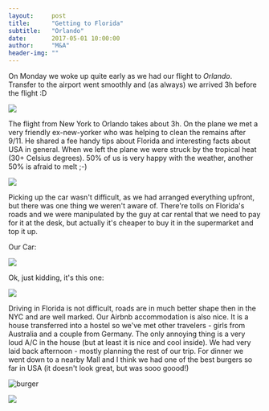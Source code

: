 ```yaml
---
layout:     post
title:      "Getting to Florida"
subtitle:   "Orlando"
date:       2017-05-01 10:00:00
author:     "M&A"
header-img: ""
---
```


On Monday we woke up quite early as we had our flight to *Orlando*. Transfer to the airport went smoothly and (as always) we arrived 3h before the flight :D

![](https://lh3.googleusercontent.com/LKB_wwytuuiQ2yaex3Hic3T7C57zDSrMAlAIAbBCTbCqTlNO2ldb5e3DNnkNlG8Z-WnCqrqu9-MgHom3gQ5ixgtgbcTvSqe_-HCQeAZNw78-x1voR0f64Es4bAYRHKzxPqMzUPsjyqoXeP_L_Spb3ng2kR4ilkNqXyj7F6ljimRFGrdwnjBxbJIuUYXeusOJX9AD7zyMeWoem-TJSTd4EgVqR_-83YE2bfKyaFiV6Fxng7JVMduqg7v1aNcHxbGbSTl5rdehahs3tqLHyzokL5lu9iwIJ_kOKuIh90yTL01Z551nbKTW9lXT4hi66E9-eU2kkKN8pBMbbcCXonrB6m2X0LsLYh05iPpSmxQ7BlEVppnsFcSeJc3gBjve4whWlWan0K1829BA6NOCW7vUN9NZL8zPZVG_AAvE3s1xtdi0BoyEJZ6DMftlWSf2cXCmIMCWgoWFPJ7AZnlnJkNBW47yyFs--RSLRUlijpSxvRiMdEEw1mz7IDeAaPxVZyqtWNk0XWuHsoM1pkLSwdJ6p9Kmc9ABtWMfUC8HYyup_G18wnMXnaNoSVN6rlXaxXKjaVmCuTa9KioL-7EGPFfa4ehajR_81M2amA9HQsqLlecG751snBOe9ValHMo9MQ-JxG01n7G2JddsZNrMXr2D8rUxzM6qUTjAXHmXJgPGS50=w1309-h736-no)

The flight from New York to Orlando takes about 3h. On the plane we met a very friendly ex-new-yorker who was helping to clean the remains after 9/11. He shared a fee handy tips about Florida and interesting facts about USA in general.
When we left the plane we were struck by the tropical heat (30+ Celsius degrees). 50% of us is very happy with the weather, another 50% is afraid to melt ;-)

![](https://lh3.googleusercontent.com/aJahZaoRLZ6zgEjaDSoIL4mH_vhsUBtK4IZtTTYF3gcPQ5g5WpYM8lRV6eDZUiQcQjIAQ7V1nMECrgqH6vzKIabkN-8QqQHhxHgMNrdO4OfUOrHyyLqwjebL3ZFxTbHIYFwH1jBBljapn0OJvrd2Zkb47j6Pu-OIYm2_17V9FbGfDcQ1xJnVrcrKk7YqYHjDGj9x0P6x4Vpmnia2R2XBBrK-Yq1HH8iKXU5s7_k3VdT7kyLiuP1L-zjK2TgEwY8dhOBBYjnd4wf8hCITIp2bG5skI_UffvdG3wH18dWMVVJt2ij9BZKL4kz6GWgG3b0MlL0NUe4e3pl5k_ssLECfijBpwCFRaYfr2YDBTbSOIH_LfY60e620DeUcNCu4QREaO2c19-PE2SD3BR3z2jGJPp9hHFc_Cy84Hy4WR4ledlFkoyCde3uo7-J_y7oV0if0ofpNN52Kkkr8d-ZW4CcWPSRmhNDfy8TVfKiIbYdeOuF3q6iZAcmeeWFpwQgzB2unIJDZoLWsPCnsU0GpmBZ-CfplBM7w8K_S0j0U6ZALdel8u58SXZCD9FQMiesBd6FwQX5kBWyIC_fkdOBNWb4OlF_e8-AAuHFjq0fsTxq9ejCBhpIYEV0hmc6LLj7tYyMbJiPkv-420YqSte0q8U2pLYTICeKZ39ZEphcWf8MAsRQ=w552-h736-no)


Picking up the car wasn't difficult, as we had arranged everything upfront, but there was one thing we weren't aware of.
There're tolls on Florida's roads and we were manipulated by the guy at car rental that we need to pay for it at the desk, but actually it's cheaper to buy it in the supermarket and top it up.

Our Car:

![](https://lh3.googleusercontent.com/lfb2TSCga4A9D5g7HKHm41oIs0jlyuYhJjUHEMH3ivYcn9J6jqjAMmAw8G8zA70XRlUbJmCT0qWpBtZsrnAcMerRk41sLgz5K3TO3Vddmkqs7TemMjqDb67dkWRbwZTVI3hBx5xGXA260V5dWrLEGt1hfV-SCSKSFpmB_kUFT-WGofzuUSGp2vYUM1WuFQkq4SN5521NO49GQiCJ-2yb4aqa812nfiIr31iXEK02twaUYVdt0NFpcDVNXfcutbrk6u-v33gn_kmfUFVuqZ2K6KVbGqwVgkKI5FWFe0G40M_z1wU2crOrEjBMASI1uf_5suU1colFIucHLIR1K2FNxFSrnTsZUTUDr-5nSdqrO_wuJ6q6g90C8XS_nqW5LTBkxaOdTNHlJn9bEjZ-VVzqcX9Tcy229c9bMF4HjPPc3uHE5LVK28rafyjxJarJxQkvsDdJpSBlGZXEsJPFKG848589bNrIajrK89uH7FrOFPVCI_960Arg418p0ps5sv_AWYUfRfFgFheYqO7JJxhkLPYjF66wdElSfxGVj1kVG6cfLeMTux-lRy-GGksUYJnLGpw-__fxwixzkuHZIxIu-VUNJaeGgXpcPoRlrSwPPiUyx3l18rPhwEe-Af1p0_Wy4yyS-jdiPkIWhgwlKmYYC20wA9dFhuomYboVWYf98qc=w1309-h736-no)


Ok, just kidding, it's this one:

![](https://lh3.googleusercontent.com/6NFZCpk5K4t6H8IuGyirGBTKHwehBsmFv2VMuTFikKKoJOTia7BIUTmq8FlxQEy_907oO0iA7-q6lGX85AWdxSm0CRstlAYWVGHxtTP20S4uwe4pbju97IrRQZWXs2Nj4twA6gEgPQrb95_I6ifIsdWiE-rsQ7UeI7lM_E0ykuA4SjUnMvTyRRSZuWgKtUId_9yI0KuUenRF-42VE-Jz6qpFwxABU8Lw4sIanNWHIpAU5z3yLm3iodvQ9_PZecnsvNUPNP9t0nMt_YwaQExjWzEX4HwINcHS0G9e3d7dDL_pDKXJcQ1km0ROlfukRq6IExKvAPGms6EE56cDhbFgvwk_Fb303L-GVL1ENce2o-AE9VeN05pspmr-AeP0dCKXkLKA_pwNfWHYyPAJ5pwIf9FiKmZdtHqwG47P4Nz1ACC6PIbG8oYNF5VUVuvho2ctaTVMMfTiZIX8VtatBa7mKqcDPlXxlhWH1jZ8H_03_kmkcDLqLT_JICIPmdUfCpWj8p2Heri-nza85NYZSzEbySZkGNGNvLy7nM3lXSV-PmXKtYZQnEk4-OX2C4U3LIy2-kMdT5nqZs3CqFFJ1W2IdMPCdPRB-Z34dU6VcJZzhXSMY5VjpZFqtoAg3giY_wwXzSnIy52KoWncfmAH76HvXZpy5rhOQTJQIQIMErHwrnI=w1309-h736-no)


Driving in Florida is not difficult, roads are in much better shape then in the NYC and are well marked. Our Airbnb accommodation is also nice. It is a house transferred into a hostel so we've met other travelers - girls from Australia and a couple from Germany. The only annoying thing is a very loud A/C in the house (but at least it is nice and cool inside).
We had very laid back afternoon - mostly planning the rest of our trip. For dinner we went down to a nearby Mall and I think we had one of the best burgers so far in USA (it doesn't look great, but was sooo goood!)

![burger](https://lh3.googleusercontent.com/OrSL9Smcae8RxvaUz521Ggacn-3DKZxYt-htEeGsVP872F_Hq4BY9RrYg3svQ2Pe1ONxhnnGRbH079xSoqZxA1BtX9J-JxHxiHNw8dELWDv3q2qdGU6Y0n6KB4EI4qlNtwE30jEHZ6J5mtVfN4yzJaak22cpnzY_hvbohsZKti22CN-2njRAfSvbrwFIJJpeaVPEc54ppBn8KtyIaLJIv6soVFFdvcLovMQRrw0UK_qQ7cIuGjiL_J70phOtZaUZuHj5o8RytqnfnZuPQLeHNFB2TJyxXZOKx9PlMr8d7Mym1VxGn8jFqcKrP3NCut7Sd7047iWH-XNfybA7rxEEJtOxx6UdptwJrFHAiHOESewPCEOzko_kJ6K2qTT0ni6YgVm0Yy_zSrm3t4WOGFvbXOOVPHxQPPtjfFpNNhnInTH31mXb-DBPUmsb6935dYiMTsg94x2GpSkg2tQcTjdteB9GbI5pO5JZdFDCTEmI6awaNjUON15Rsgi21xG-ZzdxQpBpb7YC7r9cXwSFwqQHSzB_yxK8fpG457UlWifkv3FvQGzFxzX8aUMBGZZdY7nWE18TLIphxQuOIXg4H7QEisBuEmmGEng_XYYOLnPJm75OlwQj79Z8IQTjWiXOc1bT9cjKdBH_7GE3zv46RinAO-xi1yoZCVQURsfQFtdJOUc=w1121-h736-no)

![](https://lh3.googleusercontent.com/ZGVrlEKO7qjhENCKWlxKjf3nzTjoWdJ56XSdTc6f2dhU05jlwmXxIvKfHOoDIoXBntnINWbig6jN0pjdtCa2yDM0ZMZe5JLE_GCKuf4eufVKisePpsLV5GObvzq9HcZMU5813aveCAt1oN_pkLdEgZpDPVzQ1jw458SoqSaRCnxsXUsm1FVQgo2P3ag25mdT8TgWJYmTrppVM681C2VU67OBRvqLqaUaTyYUlIfgs0xgjyg17Xa1XEwfymrxioQyDDczc-SPgIMCiUPnad_ayze5X8tWfLCHNPWe6y1RTyL9I_FHzT2TIvsZP6APapfZcZBShpXkDpXkH2-ig2Q8MRZixK35Sdr-NetRBMONfYUa66b0jDH0nTF56MiLtTuyxFrAlhwOEozGIIT4XaySkCI7unQnqB6ET39o8FgWfnqItlCJ8-TiAjM_5Mmsa76VtER6MUv6b6ZDL5iMwY5gFTGO5BQA3VI6LhreEwTqF80l6Zcy7Bu_pDHsCv8arkQsf7y9tCj5OXEZN010lfNHjHP25u__gI-GGwSHJeg18LV5nzmn58_7Gq8-zL-Ht-lhcJ1FvBFUX_r6NzP4ZxG1HmA4aiqOafTyDyiPEdgQaI0YjaeAE109qBYYsHHKbXcJ78kubjewmvY9oo2Mzd5XY_H1-XmsBM0zvnPQsaFHuVM=w1309-h736-no)
